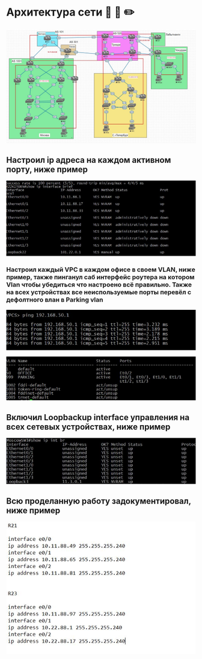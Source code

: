 # Архитектура сети  :straight_ruler: :triangular_ruler: :pencil2:

![alt text](https://github.com/Eliminir/OTUS-LABS-PROF/blob/main/LAB4/1%20(2).JPG)

## Настроил ip адреса на каждом активном порту, ниже пример

![alt text](https://github.com/Eliminir/OTUS-LABS-PROF/blob/main/LAB4/2.JPG)

### Настроил каждый VPC в каждом офисе в своем VLAN, ниже пример, также пинганул саб интерфейс роутера на котором Vlan чтобы убедиться что настроено всё правильно. Также на всех устройствах все неиспользуемые порты перевёл с дефолтного влан в Parking vlan 

![alt text](https://github.com/Eliminir/OTUS-LABS-PROF/blob/main/LAB4/3(1).JPG)

![alt text](https://github.com/Eliminir/OTUS-LABS-PROF/blob/main/LAB4/3.JPG)

## Включил Loopbackup interface управления на всех сетевых устройствах, ниже пример

![alt text](https://github.com/Eliminir/OTUS-LABS-PROF/blob/main/LAB4/4.JPG)

## Всю проделанную работу задокументировал, ниже пример
![alt text](https://github.com/Eliminir/OTUS-LABS-PROF/blob/main/LAB4/5.JPG)
